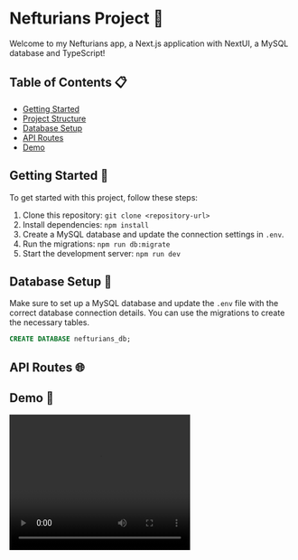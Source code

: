 # Nefturians Project 🚀

Welcome to my Nefturians app, a Next.js application with NextUI, a MySQL database and TypeScript!

## Table of Contents 📋

- [Getting Started](#getting-started-rocket)
- [Project Structure](#project-structure-file_folder)
- [Database Setup](#database-setup-database)
- [API Routes](#api-routes-api)
- [Demo](#demo)

## Getting Started 🚀

To get started with this project, follow these steps:

1. Clone this repository: `git clone <repository-url>`
2. Install dependencies: `npm install`
3. Create a MySQL database and update the connection settings in `.env`.
4. Run the migrations: `npm run db:migrate`
5. Start the development server: `npm run dev`

## Database Setup 🏢

Make sure to set up a MySQL database and update the `.env` file with the correct database connection details. You can use the migrations to create the necessary tables.

```sql
CREATE DATABASE nefturians_db;
```

## API Routes 🌐

## Demo 👾

<video width="320" height="240" controls>
  <source src="nefturians_demo.mov" type="video/mov">
  Your browser does not support the video tag.
</video>
